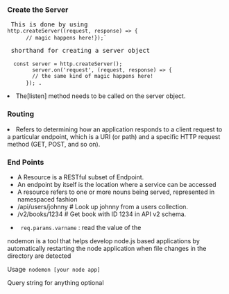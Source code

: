 
<h3> Create the Server</h3>
<pre> This is done by using <code>
http.createServer((request, response) => { 
      // magic happens here!});` </code> </pre>

<pre>
 shorthand for creating a server object <br>  
<code>  const server = http.createServer();
        server.on('request', (request, response) => {
        // the same kind of magic happens here!
      }); </code>. </pre> 
      
<li> The[listen] method needs to be called on the server object. </li>


<h3>Routing </h3>
<li> Refers to determining how an application responds to a client request to a particular endpoint, 
      which is a URI (or path) and a specific HTTP request method (GET, POST, and so on).</li>
      
<h3>End Points </h3>
<ul>
      <li>A Resource is a RESTful subset of Endpoint. </li>
      <li> An endpoint by itself is the location where a service can be accessed </li>
      <li> A resource refers to one or more nouns being served, represented in namespaced fashion </li>
      <li>/api/users/johnny         # Look up johnny from a users collection. </li>
      <li>/v2/books/1234            # Get book with ID 1234 in API v2 schema. </li>
</ul>
<ul>
      <li><code> req.params.varname</code> : read the value of the  </li>      
</ul>




<p> nodemon is a tool that helps develop node.js based applications by automatically restarting the node application when file changes in the directory are detected</p>
<p> Usage<code> nodemon [your node app]</code></p>
<p> Query string for anything optional</p>
